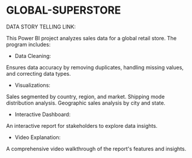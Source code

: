 # GLOBAL-SUPERSTORE

DATA STORY TELLING LINK:

This Power BI project analyzes sales data for a global retail store. The program includes:

* Data Cleaning: 

Ensures data accuracy by removing duplicates, handling missing values, and correcting data types.

* Visualizations:

Sales segmented by country, region, and market.
Shipping mode distribution analysis.
Geographic sales analysis by city and state.

* Interactive Dashboard:

An interactive report for stakeholders to explore data insights.

* Video Explanation: 

A comprehensive video walkthrough of the report's features and insights.
